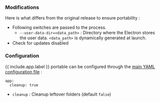 ### Modifications

Here is what differs from the original release to ensure portability :

* Following switches are passed to the process.
  * `--user-data-dir=<data_path>` : Directory where the Electron stores the user data. `<data_path>` is dynamically generated at launch.
* Check for updates disabled

### Configuration

{{ include.app.label }} portable can be configured through the [main YAML configuration file](/doc/configuration/) :

<div class="language-yml highlighter-rouge"><div class="highlight"><pre class="highlight"><code>app:
  cleanup: true
</code></pre></div></div>

* `cleanup` : Cleanup leftover folders (default `false`)
